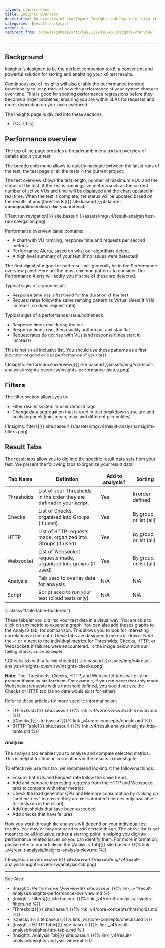 ```yaml
---
layout: classic-docs
title: Insights overview
description: An overview of LoadImpact Insights and how to utilize it to get actionable data from your load tests
categories: [result-analysis]
order: 0
redirect_from: /knowledgebase/articles/1172458-k6-insights-overview
---
```


***

<h2>Background</h2>

Insights is designed to be the perfect companion to [k6](https://k6.io/), a convenient and powerful solution for storing and analyzing your k6 test results.

Continuous use of Insights will also enable the performance trending functionality to keep track of how the performance of your system changes over time. This is good for spotting performance regressions before they become a larger problems, ensuring you are within SLAs for requests and more, depending on your use case/need.

The Insights page is divided into these sections:
- TOC
{:toc}

## Performance overview
The top of the page provides a breadcrumb menu and an overview of details about your test.

The breadcrumb menu allows to quickly navigate between the latest runs of the test, the test page or all the tests in the current project.

The test overview shows the test length, number of maximum VUs, and the status of the test. If the test is running; live metrics such as the current number of active VUs and time will be displayed and the chart updated in real time. When the test is complete, the status will be updated based on the results of any [thresholds]({{ site.baseurl }}/4.0/core-concepts/thresholds/) that you defined.

![Test run navigation]({{ site.baseurl }}/assets/img/v4/result-analysis/test-run-navigation.png)

Performance overview panel contains:
- A chart with VU ramping, response time and requests per second metrics
- Performance Alerts, based on what our algorithms detect.
- A high level summary of your test (If no issues were detected)

The first signal of a good or bad result will generally be in the Performance overview panel.  Here are the most common patterns to consider.  Our Performance Alerts will notify you if some of these are detected.

Typical signs of a good result:
- Response time has a flat trend for the duration of the test
- Request rates follow the same ramping pattern as Virtual Users(if VUs increase, so does request rate)

Typical signs of a performance issue/bottleneck
- Response times rise during the test
- Response times rise, then quickly bottom out and stay flat
- Request rates do not rise with VUs (and response times start to increase)

This is not an all inclusive list. You should use these patterns as a first indicator of good or bad performance of your test.

![Insights: Performance overview]({{ site.baseurl }}/assets/img/v4/result-analysis/insights-overview/insights-performance-status.png)

## Filters

The filter section allows you to:

- Filter results system or user defined tags
- Change data aggregation that is used in test breakdown structure and analysis panels(min, mean, max, and different percentiles)

![Insights: filters]({{ site.baseurl }}/assets/img/v4/result-analysis/insights-filters.png)


## Result Tabs

The result tabs allow you to dig into the specific result data sets from your test. We present the following tabs to organize your result data:

Tab Name   | Defintion                                                             | Add to analysis? | Sorting
-----------|-----------------------------------------------------------------------|------------------|----------------
Thresholds | List of your Thresholds in the order they are defined in your script. | Yes              | In order defined
Checks     | List of Checks, organized into Groups (if used).                      | Yes              | By group, or list (all)
HTTP       | List of HTTP requests made, organized into Groups (if used).          | Yes              | By group, or list (all)
Websocket  | List of Websocket requests made, organized into groups (if used)      | Yes              | By group, or list (all)
Analysis   | Tab used to overlay data for analysis                                 | N/A              | N/A
Script     | Script used to run your test (cloud tests only)                       | N/A              | N/A
{: class="table table-bordered"}

These tabs let you dig into your test data in a visual way.  You are able to click on any metric to expand a graph.  You can also add theses graphs to the Analysis tab, for comparison. This allows you to look for interesting correlations in the data. These tabs are designed to be error driven.  Note the &#10003; or &#10005; next to the individual metrics for Thresholds, Checks, HTTP, or Websockets if failures were encountered.  In the image below, note our failing check, as an example.

![Checks tab with a failing check]({{ site.baseurl }}/assets/img/v4/result-analysis/insights-overview/insights-checks.png)

**Note**: The Thresholds, Checks, HTTP, and Websocket tabs will only be present if data exists for them.  For example, if you ran a test that only made Websocket requests with a threshold defined, you would not see the Checks or HTTP tab (as no data would exist for either).

Refer to these articles for more specific information on:
- [Thresholds]({{ site.baseurl }}{% link _v4/core-concepts/thresholds.md %})
- [Checks]({{ site.baseurl }}{% link _v4/core-concepts/checks.md %})
- [HTTP Table]({{ site.baseurl }}{% link _v4/result-analysis/insights-http-table.md %})

#### Analysis

The analysis tab enables you to analyze and compare selected metrics. This is helpful for finding correlations in the results to investigate.

To effectively use this tab, we recommend looking at the following things:

- Ensure that VUs and Request rate follow the same trend.
- Add and compare interesting requests from the HTTP and Websocket tabs to compare with other metrics
- Check the load generator CPU and Memory consumption by clicking on "add metrics" to ensure they are not saturated (metrics only available for tests run in the cloud)
- Add thresholds that have been exceeded
- Add checks that have failures

How you work through the analysis will depend on your individual test results.  You may or may not need to add certain things. The above list is not meant to be all inclusive, rather a starting point in helping you dig into performance related issues so you can identify them. For more information, please refer to our article on the [Analysis Tab]({{ site.baseurl }}{% link _v4/result-analysis/insights-analysis-view.md %})

![Insights: analysis section]({{ site.baseurl }}/assets/img/v4/result-analysis/insights-overview/analysis-tab.png)

***

See Also:
- [Insights: Performance Overview]({{ site.baseurl }}{% link _v4/result-analysis/insights-performance-overview.md %})
- [Insights: filters]({{ site.baseurl }}{% link _v4/result-analysis/insights-filters.md %})
- [Thresholds]({{ site.baseurl }}{% link _v4/core-concepts/thresholds.md %})
- [Checks]({{ site.baseurl }}{% link _v4/core-concepts/checks.md %})
- [Insights: HTTP Table]({{ site.baseurl }}{% link _v4/result-analysis/insights-http-table.md %})
- [Insights: Analysis Tab]({{ site.baseurl }}{% link _v4/result-analysis/insights-analysis-view.md %})


<!--stackedit_data:
eyJoaXN0b3J5IjpbLTY0MDQyODczXX0=
-->
